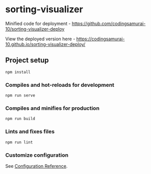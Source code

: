 # sorting-visualizer

Minified code for deployment - https://github.com/codingsamurai-10/sorting-visualizer-deploy

View the deployed version here - https://codingsamurai-10.github.io/sorting-visualizer-deploy/

## Project setup
```
npm install
```

### Compiles and hot-reloads for development
```
npm run serve
```

### Compiles and minifies for production
```
npm run build
```

### Lints and fixes files
```
npm run lint
```

### Customize configuration
See [Configuration Reference](https://cli.vuejs.org/config/).
